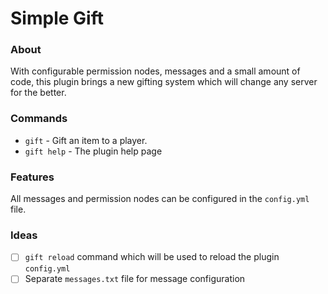 # Simple Gift
### About
With configurable permission nodes, messages and a small amount of code, this plugin brings a new gifting system which will change any server for the better.

### Commands
- `gift` - Gift an item to a player.
- `gift help` - The plugin help page

### Features
All messages and permission nodes can be configured in the `config.yml` file.

### Ideas
- [ ] `gift reload` command which will be used to reload the plugin `config.yml`
- [ ] Separate `messages.txt` file for message configuration

